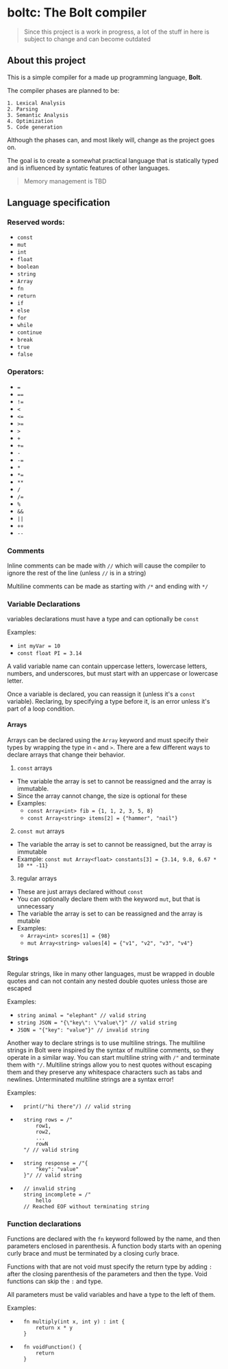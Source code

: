 # boltc: The Bolt compiler

> Since this project is a work in progress, a lot of the stuff in here is subject to change and can become outdated

## About this project
This is a simple compiler for a made up programming language, __Bolt__.

The compiler phases are planned to be:

    1. Lexical Analysis
    2. Parsing
    3. Semantic Analysis
    4. Optimization
    5. Code generation

Although the phases can, and most likely will, change as the project goes on.

The goal is to create a somewhat practical language that is statically typed and is influenced by syntatic features of other languages.

> Memory management is TBD

## Language specification

### Reserved words:
 - `const`
 - `mut`
 - `int`
 - `float`
 - `boolean`
 - `string`
 - `Array`
 - `fn`
 - `return`
 - `if`
 - `else`
 - `for`
 - `while`
 - `continue`
 - `break`
 - `true`
 - `false`

### Operators:
 - `=`
 - `==`
 - `!=`
 - `<`
 - `<=`
 - `>=`
 - `>`
 - `+`
 - `+=`
 - `-`
 - `-=`
 - `*`
 - `*=`
 - `**`
 - `/`
 - `/=`
 - `%`
 - `&&`
 - `||`
 - `++`
 - `--`

### Comments
Inline comments can be made with `//` which will cause the compiler to ignore the rest of the line (unless `//` is in a string)

Multiline comments can be made as starting with `/*` and ending with `*/`

### Variable Declarations
variables declarations must have a type and can optionally be `const`

Examples:
 - `int myVar = 10`
 - `const float PI = 3.14`

A valid variable name can contain uppercase letters, lowercase letters, numbers, and underscores, but must start with an uppercase or lowercase letter.

Once a variable is declared, you can reassign it (unless it's a `const` variable). Reclaring, by specifying a type before it, is an error unless it's part of a loop condition.

#### Arrays
Arrays can be declared using the `Array` keyword and must specify their types by wrapping the type in `<` and `>`. There are a few different ways to declare arrays that change their behavior.

1. `const` arrays
 - The variable the array is set to cannot be reassigned and the array is immutable.
 - Since the array cannot change, the size is optional for these
 - Examples:
   - `const Array<int> fib = {1, 1, 2, 3, 5, 8}`
   - `const Array<string> items[2] = {"hammer", "nail"}`
2. `const mut` arrays
  - The variable the array is set to cannot be reassigned, but the array is immutable
  - Example: `const mut Array<float> constants[3] = {3.14, 9.8, 6.67 * 10 ** -11}`
3. regular arrays
  - These are just arrays declared without `const`
  - You can optionally declare them with the keyword `mut`, but that is unnecessary
  - The variable the array is set to can be reassigned and the array is mutable
  - Examples:
    - `Array<int> scores[1] = {98}`
    - `mut Array<string> values[4] = {"v1", "v2", "v3", "v4"}`

#### Strings
Regular strings, like in many other languages, must be wrapped in double quotes and can not contain any nested double quotes unless those are escaped

Examples:
 - `string animal = "elephant" // valid string`
 - `string JSON = "{\"key\": \"value\"}" // valid string`
 - `JSON = "{"key": "value"}" // invalid string`

Another way to declare strings is to use multiline strings. The multiline strings in Bolt were inspired by the syntax of multiline comments, so they operate in a similar way. You can start multiline string with `/"` and terminate them with `"/`. Multiline strings allow you to nest quotes without escaping them and they preserve any whitespace characters such as tabs and newlines. Unterminated multiline strings are a syntax error!

Examples:
- ```
    print(/"hi there"/) // valid string
  ```

- ```
    string rows = /"
        row1,
        row2,
        ...
        rowN
    "/ // valid string
  ```

- ```
    string response = /"{
        "key": "value"
    }"/ // valid string
  ```

- ```
    // invalid string
    string incomplete = /"
        hello
    // Reached EOF without terminating string
  ```

### Function declarations

Functions are declared with the `fn` keyword followed by the name, and then parameters enclosed in parenthesis. A function body starts with an opening curly brace and must be terminated by a closing curly brace. 

Functions with that are not void must specify the return type by adding `:` after the closing parenthesis of the parameters and then the type. Void functions can skip the `:` and type. 

All parameters must be valid variables and have a type to the left of them.

Examples:
- ```
    fn multiply(int x, int y) : int {
        return x * y
    }
  ```

- ```
    fn voidFunction() {
        return
    }
  ```
